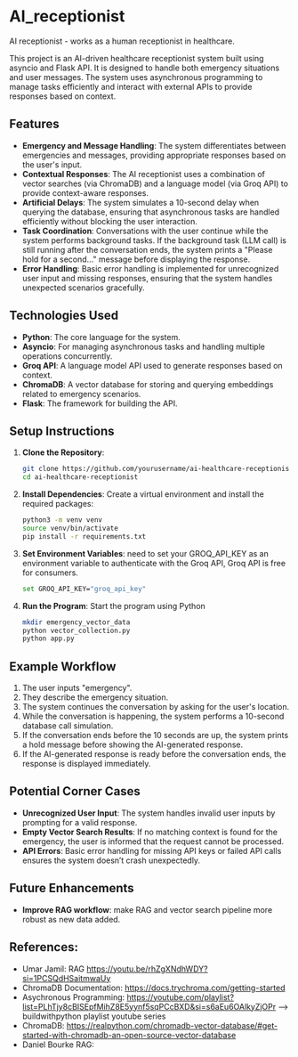 # AI_receptionist
AI receptionist - works as a human receptionist in healthcare.

This project is an AI-driven healthcare receptionist system built using asyncio and Flask API. It is designed to handle both emergency situations and user messages. The system uses asynchronous programming to manage tasks efficiently and interact with external APIs to provide responses based on context.


## Features

- **Emergency and Message Handling**: The system differentiates between emergencies and messages, providing appropriate responses based on the user's input.
- **Contextual Responses**: The AI receptionist uses a combination of vector searches (via ChromaDB) and a language model (via Groq API) to provide context-aware responses.
- **Artificial Delays**: The system simulates a 10-second delay when querying the database, ensuring that asynchronous tasks are handled efficiently without blocking the user interaction.
- **Task Coordination**: Conversations with the user continue while the system performs background tasks. If the background task (LLM call) is still running after the conversation ends, the system prints a "Please hold for a second..." message before displaying the response.
- **Error Handling**: Basic error handling is implemented for unrecognized user input and missing responses, ensuring that the system handles unexpected scenarios gracefully.

## Technologies Used

- **Python**: The core language for the system.
- **Asyncio**: For managing asynchronous tasks and handling multiple operations concurrently.
- **Groq API**: A language model API used to generate responses based on context.
- **ChromaDB**: A vector database for storing and querying embeddings related to emergency scenarios.
- **Flask**: The framework for building the API.
  
## Setup Instructions

1. **Clone the Repository**:
   ```bash
   git clone https://github.com/yourusername/ai-healthcare-receptionist.git
   cd ai-healthcare-receptionist 
   ```

2. **Install Dependencies**: Create a virtual environment and install the required packages:
    ```bash 
    python3 -m venv venv
    source venv/bin/activate
    pip install -r requirements.txt
    ```

3. **Set Environment Variables**: need to set your GROQ_API_KEY as an environment variable to authenticate with the Groq API, Groq API is free for consumers.
    ```bash 
    set GROQ_API_KEY="groq_api_key"
    ```

4. **Run the Program**: Start the program using Python 
    ```bash
    mkdir emergency_vector_data
    python vector_collection.py
    python app.py 
    ```

## Example Workflow

1. The user inputs "emergency".
2. They describe the emergency situation.
3. The system continues the conversation by asking for the user's location.
4. While the conversation is happening, the system performs a 10-second database call simulation.
5. If the conversation ends before the 10 seconds are up, the system prints a hold message before showing the AI-generated response.
6. If the AI-generated response is ready before the conversation ends, the response is displayed immediately.

## Potential Corner Cases

- **Unrecognized User Input**: The system handles invalid user inputs by prompting for a valid response.
- **Empty Vector Search Results**: If no matching context is found for the emergency, the user is informed that the request cannot be processed.
- **API Errors**: Basic error handling for missing API keys or failed API calls ensures the system doesn’t crash unexpectedly.

## Future Enhancements

- **Improve RAG workflow**: make RAG and vector search pipeline more robust as new data added.

## References: 
- Umar Jamil: RAG https://youtu.be/rhZgXNdhWDY?si=1PCSQdHSaitmwaUy
- ChromaDB Documentation: https://docs.trychroma.com/getting-started
- Asychronous Programming: https://youtube.com/playlist?list=PLhTjy8cBISEpfMihZ8E5yynf5sqPCcBXD&si=s6aEu6OAlkyZjOPr  --> buildwithpython playlist youtube series
- ChromaDB: https://realpython.com/chromadb-vector-database/#get-started-with-chromadb-an-open-source-vector-database
- Daniel Bourke RAG: 
